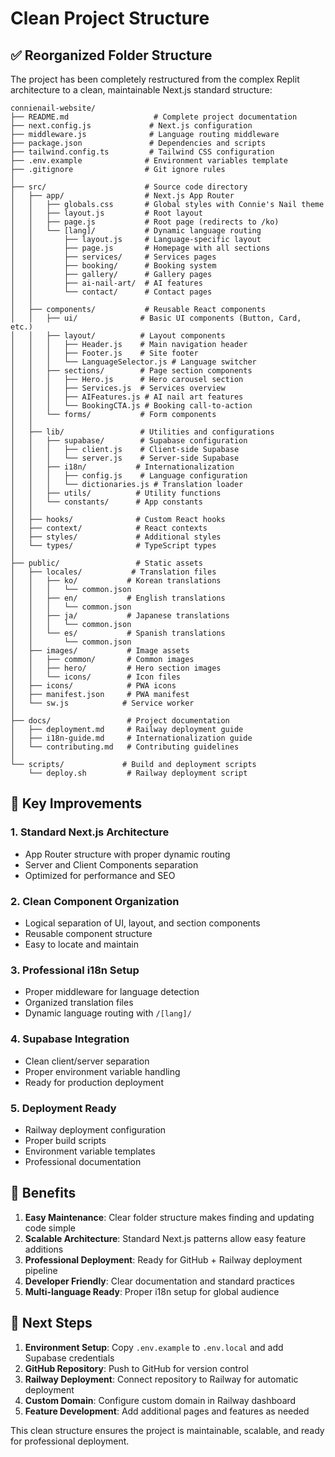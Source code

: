 # Clean Project Structure

## ✅ Reorganized Folder Structure

The project has been completely restructured from the complex Replit architecture to a clean, maintainable Next.js standard structure:

```
connienail-website/
├── README.md                   # Complete project documentation
├── next.config.js             # Next.js configuration
├── middleware.js              # Language routing middleware
├── package.json               # Dependencies and scripts
├── tailwind.config.ts         # Tailwind CSS configuration
├── .env.example              # Environment variables template
├── .gitignore                # Git ignore rules
│
├── src/                      # Source code directory
│   ├── app/                  # Next.js App Router
│   │   ├── globals.css       # Global styles with Connie's Nail theme
│   │   ├── layout.js         # Root layout
│   │   ├── page.js           # Root page (redirects to /ko)
│   │   └── [lang]/           # Dynamic language routing
│   │       ├── layout.js     # Language-specific layout
│   │       ├── page.js       # Homepage with all sections
│   │       ├── services/     # Services pages
│   │       ├── booking/      # Booking system
│   │       ├── gallery/      # Gallery pages
│   │       ├── ai-nail-art/  # AI features
│   │       └── contact/      # Contact pages
│   │
│   ├── components/           # Reusable React components
│   │   ├── ui/              # Basic UI components (Button, Card, etc.)
│   │   ├── layout/          # Layout components
│   │   │   ├── Header.js    # Main navigation header
│   │   │   ├── Footer.js    # Site footer
│   │   │   └── LanguageSelector.js # Language switcher
│   │   ├── sections/        # Page section components
│   │   │   ├── Hero.js      # Hero carousel section
│   │   │   ├── Services.js  # Services overview
│   │   │   ├── AIFeatures.js # AI nail art features
│   │   │   └── BookingCTA.js # Booking call-to-action
│   │   └── forms/           # Form components
│   │
│   ├── lib/                 # Utilities and configurations
│   │   ├── supabase/        # Supabase configuration
│   │   │   ├── client.js    # Client-side Supabase
│   │   │   └── server.js    # Server-side Supabase
│   │   ├── i18n/           # Internationalization
│   │   │   ├── config.js    # Language configuration
│   │   │   └── dictionaries.js # Translation loader
│   │   ├── utils/          # Utility functions
│   │   └── constants/      # App constants
│   │
│   ├── hooks/              # Custom React hooks
│   ├── context/            # React contexts
│   ├── styles/             # Additional styles
│   └── types/              # TypeScript types
│
├── public/                 # Static assets
│   ├── locales/           # Translation files
│   │   ├── ko/           # Korean translations
│   │   │   └── common.json
│   │   ├── en/           # English translations
│   │   │   └── common.json
│   │   ├── ja/           # Japanese translations
│   │   │   └── common.json
│   │   └── es/           # Spanish translations
│   │       └── common.json
│   ├── images/           # Image assets
│   │   ├── common/       # Common images
│   │   ├── hero/         # Hero section images
│   │   └── icons/        # Icon files
│   ├── icons/            # PWA icons
│   ├── manifest.json     # PWA manifest
│   └── sw.js            # Service worker
│
├── docs/                 # Project documentation
│   ├── deployment.md     # Railway deployment guide
│   ├── i18n-guide.md     # Internationalization guide
│   └── contributing.md   # Contributing guidelines
│
└── scripts/             # Build and deployment scripts
    └── deploy.sh         # Railway deployment script
```

## 🔄 Key Improvements

### 1. **Standard Next.js Architecture**
- App Router structure with proper dynamic routing
- Server and Client Components separation
- Optimized for performance and SEO

### 2. **Clean Component Organization**
- Logical separation of UI, layout, and section components
- Reusable component structure
- Easy to locate and maintain

### 3. **Professional i18n Setup**
- Proper middleware for language detection
- Organized translation files
- Dynamic language routing with `/[lang]/`

### 4. **Supabase Integration**
- Clean client/server separation
- Proper environment variable handling
- Ready for production deployment

### 5. **Deployment Ready**
- Railway deployment configuration
- Proper build scripts
- Environment variable templates
- Professional documentation

## 🚀 Benefits

1. **Easy Maintenance**: Clear folder structure makes finding and updating code simple
2. **Scalable Architecture**: Standard Next.js patterns allow easy feature additions
3. **Professional Deployment**: Ready for GitHub + Railway deployment pipeline
4. **Developer Friendly**: Clear documentation and standard practices
5. **Multi-language Ready**: Proper i18n setup for global audience

## 📝 Next Steps

1. **Environment Setup**: Copy `.env.example` to `.env.local` and add Supabase credentials
2. **GitHub Repository**: Push to GitHub for version control
3. **Railway Deployment**: Connect repository to Railway for automatic deployment
4. **Custom Domain**: Configure custom domain in Railway dashboard
5. **Feature Development**: Add additional pages and features as needed

This clean structure ensures the project is maintainable, scalable, and ready for professional deployment.